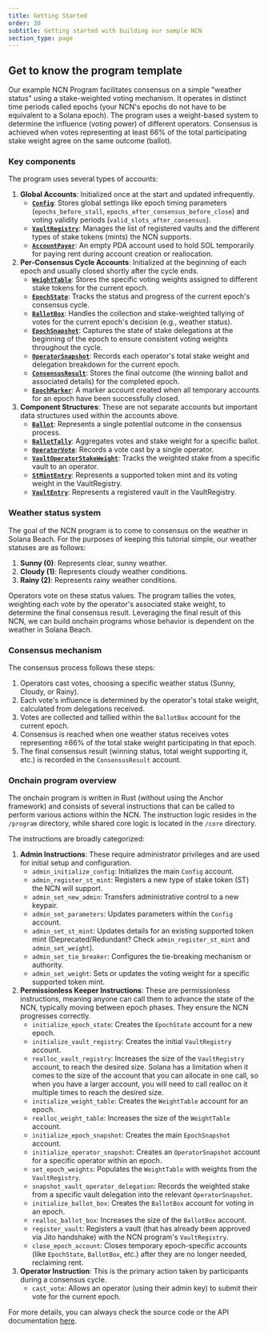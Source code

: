 ```yaml
---
title: Getting Started
order: 30
subtitle: Getting started with building our sample NCN
section_type: page
---
```


## Get to know the program template

Our example NCN Program facilitates consensus on a simple "weather status" using a stake-weighted voting mechanism. It operates in distinct time periods called epochs (your NCN's epochs do not have to be equivalent to a Solana epoch). The program uses a weight-based system to determine the influence (voting power) of different operators. Consensus is achieved when votes representing at least 66% of the total participating stake weight agree on the same outcome (ballot).

### Key components

The program uses several types of accounts:

1. **Global Accounts**: Initialized once at the start and updated infrequently.
    - **[`Config`](#config)**: Stores global settings like epoch timing parameters (`epochs_before_stall`, `epochs_after_consensus_before_close`) and voting validity periods (`valid_slots_after_consensus`).
    - **[`VaultRegistry`](#vaultregistry)**: Manages the list of registered vaults and the different types of stake tokens (mints) the NCN supports.
    - **[`AccountPayer`](#accountpayer)**: An empty PDA account used to hold SOL temporarily for paying rent during account creation or reallocation.
2. **Per-Consensus Cycle Accounts**: Initialized at the beginning of each epoch and usually closed shortly after the cycle ends.
    - **[`WeightTable`](#weighttable)**: Stores the specific voting weights assigned to different stake tokens for the current epoch.
    - **[`EpochState`](#epochaccountstatus)**: Tracks the status and progress of the current epoch's consensus cycle.
    - **[`BallotBox`](#ballotbox)**: Handles the collection and stake-weighted tallying of votes for the current epoch's decision (e.g., weather status).
    - **[`EpochSnapshot`](#epochsnapshot)**: Captures the state of stake delegations at the beginning of the epoch to ensure consistent voting weights throughout the cycle.
    - **[`OperatorSnapshot`](#operatorsnapshot)**: Records each operator's total stake weight and delegation breakdown for the current epoch.
    - **[`ConsensusResult`](#consensusresult)**: Stores the final outcome (the winning ballot and associated details) for the completed epoch.
    - **[`EpochMarker`](#epochmarker)**: A marker account created when all temporary accounts for an epoch have been successfully closed.
3. **Component Structures**: These are not separate accounts but important data structures used within the accounts above.
    - **[`Ballot`](#ballot)**: Represents a single potential outcome in the consensus process.
    - **[`BallotTally`](#ballottally)**: Aggregates votes and stake weight for a specific ballot.
    - **[`OperatorVote`](#operatorvote)**: Records a vote cast by a single operator.
    - **[`VaultOperatorStakeWeight`](#vaultoperatorstakeweight)**: Tracks the weighted stake from a specific vault to an operator.
    - **[`StMintEntry`](#stmintentry)**: Represents a supported token mint and its voting weight in the VaultRegistry.
    - **[`VaultEntry`](#vaultentry)**: Represents a registered vault in the VaultRegistry.

### Weather status system

The goal of the NCN program is to come to consensus on the weather in Solana Beach. For the purposes of keeping this tutorial simple, our weather statuses are as follows:

1. **Sunny (0)**: Represents clear, sunny weather.
2. **Cloudy (1)**: Represents cloudy weather conditions.
3. **Rainy (2)**: Represents rainy weather conditions.

Operators vote on these status values. The program tallies the votes, weighting each vote by the operator's associated stake weight, to determine the final consensus result. Leveraging the final result of this NCN, we can build onchain programs whose behavior is dependent on the weather in Solana Beach.

### Consensus mechanism

The consensus process follows these steps:

1. Operators cast votes, choosing a specific weather status (Sunny, Cloudy, or Rainy).
2. Each vote's influence is determined by the operator's total stake weight, calculated from delegations received.
3. Votes are collected and tallied within the `BallotBox` account for the current epoch.
4. Consensus is reached when one weather status receives votes representing ≥66% of the total stake weight participating in that epoch.
5. The final consensus result (winning status, total weight supporting it, etc.) is recorded in the `ConsensusResult` account.

### Onchain program overview

The onchain program is written in Rust (without using the Anchor framework) and consists of several instructions that can be called to perform various actions within the NCN. The instruction logic resides in the `/program` directory, while shared core logic is located in the `/core` directory.

The instructions are broadly categorized:

1. **Admin Instructions**: These require administrator privileges and are used for initial setup and configuration.
    - `admin_initialize_config`: Initializes the main `Config` account.
    - `admin_register_st_mint`: Registers a new type of stake token (ST) the NCN will support.
    - `admin_set_new_admin`: Transfers administrative control to a new keypair.
    - `admin_set_parameters`: Updates parameters within the `Config` account.
    - `admin_set_st_mint`: Updates details for an existing supported token mint (Deprecated/Redundant? Check `admin_register_st_mint` and `admin_set_weight`).
    - `admin_set_tie_breaker`: Configures the tie-breaking mechanism or authority.
    - `admin_set_weight`: Sets or updates the voting weight for a specific supported token mint.
2. **Permissionless Keeper Instructions**: These are permissionless instructions, meaning anyone can call them to advance the state of the NCN, typically moving between epoch phases. They ensure the NCN progresses correctly.
    - `initialize_epoch_state`: Creates the `EpochState` account for a new epoch.
    - `initialize_vault_registry`: Creates the initial `VaultRegistry` account.
    - `realloc_vault_registry`: Increases the size of the `VaultRegistry` account, to reach the desired size. Solana has a limitation when it comes to the size of the account that you can allocate in one call, so when you have a larger account, you will need to call realloc on it multiple times to reach the desired size.
    - `initialize_weight_table`: Creates the `WeightTable` account for an epoch.
    - `realloc_weight_table`: Increases the size of the `WeightTable` account.
    - `initialize_epoch_snapshot`: Creates the main `EpochSnapshot` account.
    - `initialize_operator_snapshot`: Creates an `OperatorSnapshot` account for a specific operator within an epoch.
    - `set_epoch_weights`: Populates the `WeightTable` with weights from the `VaultRegistry`.
    - `snapshot_vault_operator_delegation`: Records the weighted stake from a specific vault delegation into the relevant `OperatorSnapshot`.
    - `initialize_ballot_box`: Creates the `BallotBox` account for voting in an epoch.
    - `realloc_ballot_box`: Increases the size of the `BallotBox` account.
    - `register_vault`: Registers a vault (that has already been approved via Jito handshake) with the NCN program's `VaultRegistry`.
    - `close_epoch_account`: Closes temporary epoch-specific accounts (like `EpochState`, `BallotBox`, etc.) after they are no longer needed, reclaiming rent.
3. **Operator Instruction**: This is the primary action taken by participants during a consensus cycle.
    - `cast_vote`: Allows an operator (using their admin key) to submit their vote for the current epoch.

For more details, you can always check the source code or the API documentation [here](https://github.com/jito-foundation/ncn-template).
